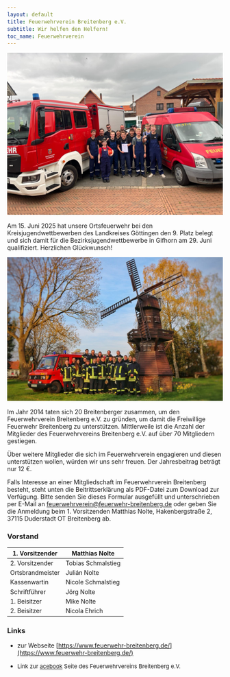 ```yaml
---
layout: default
title: Feuerwehrverein Breitenberg e.V.
subtitle: Wir helfen den Helfern!
toc_name: Feuerwehrverein
---
```


<a href="#" class="image featured"><img src="images/jgfeuer-kkgoe-2025-06-15-9.platz.jpeg" alt="" /></a>

Am 15. Juni 2025 hat unsere Ortsfeuerwehr bei den Kreisjugendwettbewerben des Landkreises Göttingen den 9. Platz belegt und sich damit für die Bezirksjugendwettbewerbe in Gifhorn am 29. Juni qualifiziert. Herzlichen Glückwunsch!

<a href="#" class="image featured"><img src="images/Gruppenfoto_FFW.jpg" alt="" /></a>

Im Jahr 2014 taten sich 20 Breitenberger zusammen, um den Feuerwehrverein Breitenberg e.V. zu gründen, um damit die Freiwillige Feuerwehr Breitenberg zu unterstützen. Mittlerweile ist die Anzahl der Mitglieder des Feuerwehrvereins Breitenberg e.V. auf über 70 Mitgliedern gestiegen.

Über weitere Mitglieder die sich im Feuerwehrverein engagieren und diesen unterstützen wollen, würden wir uns sehr freuen. Der Jahresbeitrag beträgt nur 12 €.

Falls Interesse an einer Mitgliedschaft im Feuerwehrverein Breitenberg besteht, steht unten die Beitrittserklärung als PDF-Datei zum Download zur Verfügung. Bitte senden Sie dieses Formular ausgefüllt und unterschrieben per E-Mail an feuerwehrverein@feuerwehr-breitenberg.de oder geben Sie die Anmeldung beim 1. Vorsitzenden Matthias Nolte, Hakenbergstraße 2, 37115 Duderstadt OT Breitenberg ab.


### Vorstand

| 1. Vorsitzender  | Matthias Nolte     |
| ---------------- | ------------------ |
| 2. Vorsitzender  | Tobias Schmalstieg |
| Ortsbrandmeister | Julián Nolte       |
| Kassenwartin     | Nicole Schmalstieg |
| Schriftführer    | Jörg Nolte         |
| 1. Beisitzer     | Mike Nolte         |
| 2. Beisitzer     | Nicola Ehrich      |

### Links 

- zur Webseite [https://www.feuerwehr-breitenberg.de/](https://www.feuerwehr-breitenberg.de/)
- <p><font size="2">Link zur <a href="https://www.facebook.com/profile.php?id=100064547268537&locale=de_DE" class="icon brands fa-facebook-f">acebook</a> Seite des Feuerwehrvereins Breitenberg e.V.</font></p>